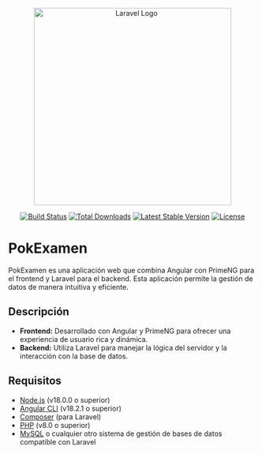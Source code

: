 <p align="center"><a href="https://laravel.com" target="_blank"><img src="https://raw.githubusercontent.com/laravel/art/master/logo-lockup/5%20SVG/2%20CMYK/1%20Full%20Color/laravel-logolockup-cmyk-red.svg" width="400" alt="Laravel Logo"></a></p>

<p align="center">
<a href="https://github.com/laravel/framework/actions"><img src="https://github.com/laravel/framework/workflows/tests/badge.svg" alt="Build Status"></a>
<a href="https://packagist.org/packages/laravel/framework"><img src="https://img.shields.io/packagist/dt/laravel/framework" alt="Total Downloads"></a>
<a href="https://packagist.org/packages/laravel/framework"><img src="https://img.shields.io/packagist/v/laravel/framework" alt="Latest Stable Version"></a>
<a href="https://packagist.org/packages/laravel/framework"><img src="https://img.shields.io/packagist/l/laravel/framework" alt="License"></a>
</p>

# PokExamen

PokExamen es una aplicación web que combina Angular con PrimeNG para el frontend y Laravel para el backend. Esta aplicación permite la gestión de datos de manera intuitiva y eficiente.

## Descripción

- **Frontend:** Desarrollado con Angular y PrimeNG para ofrecer una experiencia de usuario rica y dinámica.
- **Backend:** Utiliza Laravel para manejar la lógica del servidor y la interacción con la base de datos.

## Requisitos

- [Node.js](https://nodejs.org/) (v18.0.0 o superior)
- [Angular CLI](https://github.com/angular/angular-cli) (v18.2.1 o superior)
- [Composer](https://getcomposer.org/) (para Laravel)
- [PHP](https://www.php.net/) (v8.0 o superior)
- [MySQL](https://www.mysql.com/) o cualquier otro sistema de gestión de bases de datos compatible con Laravel

